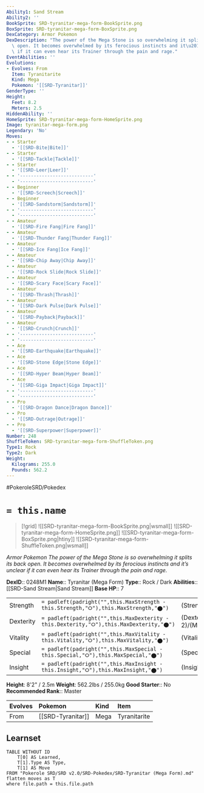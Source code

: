 ```yaml
---
Ability1: Sand Stream
Ability2: ''
BookSprite: SRD-tyranitar-mega-form-BookSprite.png
BoxSprite: SRD-tyranitar-mega-form-BoxSprite.png
DexCategory: Armor Pokemon
DexDescription: "The power of the Mega Stone is so overwhelming it splits its back\
  \ open. It becomes overwhelmed by its ferocious instincts and it\u2019s unclear\
  \ if it can even hear its Trainer through the pain and rage."
EventAbilities: ''
Evolutions:
- Evolves: From
  Item: Tyranitarite
  Kind: Mega
  Pokemon: '[[SRD-Tyranitar]]'
GenderType: ''
Height:
  Feet: 8.2
  Meters: 2.5
HiddenAbility: ''
HomeSprite: SRD-tyranitar-mega-form-HomeSprite.png
Image: tyranitar-mega-form.png
Legendary: 'No'
Moves:
- - Starter
  - '[[SRD-Bite|Bite]]'
- - Starter
  - '[[SRD-Tackle|Tackle]]'
- - Starter
  - '[[SRD-Leer|Leer]]'
- - '---------------------------'
  - '---------------------------'
- - Beginner
  - '[[SRD-Screech|Screech]]'
- - Beginner
  - '[[SRD-Sandstorm|Sandstorm]]'
- - '---------------------------'
  - '---------------------------'
- - Amateur
  - '[[SRD-Fire Fang|Fire Fang]]'
- - Amateur
  - '[[SRD-Thunder Fang|Thunder Fang]]'
- - Amateur
  - '[[SRD-Ice Fang|Ice Fang]]'
- - Amateur
  - '[[SRD-Chip Away|Chip Away]]'
- - Amateur
  - '[[SRD-Rock Slide|Rock Slide]]'
- - Amateur
  - '[[SRD-Scary Face|Scary Face]]'
- - Amateur
  - '[[SRD-Thrash|Thrash]]'
- - Amateur
  - '[[SRD-Dark Pulse|Dark Pulse]]'
- - Amateur
  - '[[SRD-Payback|Payback]]'
- - Amateur
  - '[[SRD-Crunch|Crunch]]'
- - '---------------------------'
  - '---------------------------'
- - Ace
  - '[[SRD-Earthquake|Earthquake]]'
- - Ace
  - '[[SRD-Stone Edge|Stone Edge]]'
- - Ace
  - '[[SRD-Hyper Beam|Hyper Beam]]'
- - Ace
  - '[[SRD-Giga Impact|Giga Impact]]'
- - '---------------------------'
  - '---------------------------'
- - Pro
  - '[[SRD-Dragon Dance|Dragon Dance]]'
- - Pro
  - '[[SRD-Outrage|Outrage]]'
- - Pro
  - '[[SRD-Superpower|Superpower]]'
Number: 248
ShuffleToken: SRD-tyranitar-mega-form-ShuffleToken.png
Type1: Rock
Type2: Dark
Weight:
  Kilograms: 255.0
  Pounds: 562.2
---
```


#PokeroleSRD/Pokedex

# `= this.name`

> [!grid]
> ![[SRD-tyranitar-mega-form-BookSprite.png|wsmall]]
> ![[SRD-tyranitar-mega-form-HomeSprite.png]]
> ![[SRD-tyranitar-mega-form-BoxSprite.png|htiny]]
> ![[SRD-tyranitar-mega-form-ShuffleToken.png|wsmall]]


*Armor Pokemon*
*The power of the Mega Stone is so overwhelming it splits its back open. It becomes overwhelmed by its ferocious instincts and it’s unclear if it can even hear its Trainer through the pain and rage.*

**DexID**:: 0248M1
**Name**:: Tyranitar (Mega Form)
**Type**:: Rock / Dark
**Abilities**:: [[SRD-Sand Stream|Sand Stream]]
**Base HP**:: 7

|           |                                                                                        |                                          |
| --------- | -------------------------------------------------------------------------------------- | ---------------------------------------- |
| Strength  | `= padleft(padright("",this.MaxStrength - this.Strength,"⭘"),this.MaxStrength,"⬤")`    | (Strength::4)/(MaxStrength::8)   |
| Dexterity | `= padleft(padright("",this.MaxDexterity - this.Dexterity,"⭘"),this.MaxDexterity,"⬤")` | (Dexterity:: 2)/(MaxDexterity::5) |
| Vitality  | `= padleft(padright("",this.MaxVitality - this.Vitality,"⭘"),this.MaxVitality,"⬤")`    | (Vitality::4)/(MaxVitality::8)   |
| Special   | `= padleft(padright("",this.MaxSpecial - this.Special,"⭘"),this.MaxSpecial,"⬤")`       | (Special::3)/(MaxSpecial::6)     |
| Insight   | `= padleft(padright("",this.MaxInsight - this.Insight,"⭘"),this.MaxInsight,"⬤")`       | (Insight::3)/(MaxInsight::7)     |

**Height**: 8'2" / 2.5m
**Weight**: 562.2lbs / 255.0kg
**Good Starter**:: No
**Recommended Rank**:: Master

| Evolves   | Pokemon           | Kind   | Item         |
|:----------|:------------------|:-------|:-------------|
| From      | [[SRD-Tyranitar]] | Mega   | Tyranitarite |

## Learnset

```dataview
TABLE WITHOUT ID
    T[0] AS Learned,
    T[1].Type AS Type,
    T[1] AS Move
FROM "Pokerole SRD/SRD v2.0/SRD-Pokedex/SRD-Tyranitar (Mega Form).md"
flatten moves as T
where file.path = this.file.path
```
